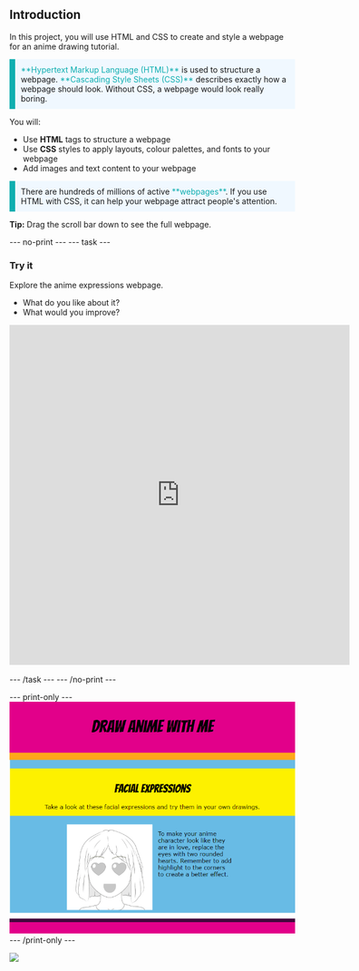 ## Introduction

In this project, you will use HTML and CSS to create and style a webpage for an anime drawing tutorial.

<p style="border-left: solid; border-width:10px; border-color: #0faeb0; background-color: aliceblue; padding: 10px;">
<span style="color: #0faeb0">**Hypertext Markup Language (HTML)**</span> is used to structure a webpage. <span style="color: #0faeb0">**Cascading Style Sheets (CSS)**</span> describes exactly how a webpage should look. Without CSS, a webpage would look really boring.
</p>

You will:
+ Use **HTML** tags to structure a webpage
+ Use **CSS** styles to apply layouts, colour palettes, and fonts to your webpage
+ Add images and text content to your webpage

<p style="border-left: solid; border-width:10px; border-color: #0faeb0; background-color: aliceblue; padding: 10px;">
There are hundreds of millions of active <span style="color: #0faeb0">**webpages**</span>. If you use HTML with CSS, it can help your webpage attract people's attention. 
</p>

**Tip:** Drag the scroll bar down to see the full webpage.

--- no-print --- --- task ---

### Try it
<div style="display: flex; flex-wrap: wrap">
<div style="flex-basis: 175px; flex-grow: 1">  
Explore the anime expressions webpage. 

+ What do you like about it? 
+ What would you improve?

<iframe src="https://staging-editor.raspberrypi.org/en/embed/viewer/anime-expressions-complete" width="600" height="600" frameborder="0" marginwidth="0" marginheight="0" allowfullscreen> </iframe>
</div>
</div>

--- /task --- --- /no-print ---

--- print-only --- ![Completed project](images/solution.PNG) --- /print-only ---

![](http://code.org/api/hour/begin_coderdojo_anime.png)

